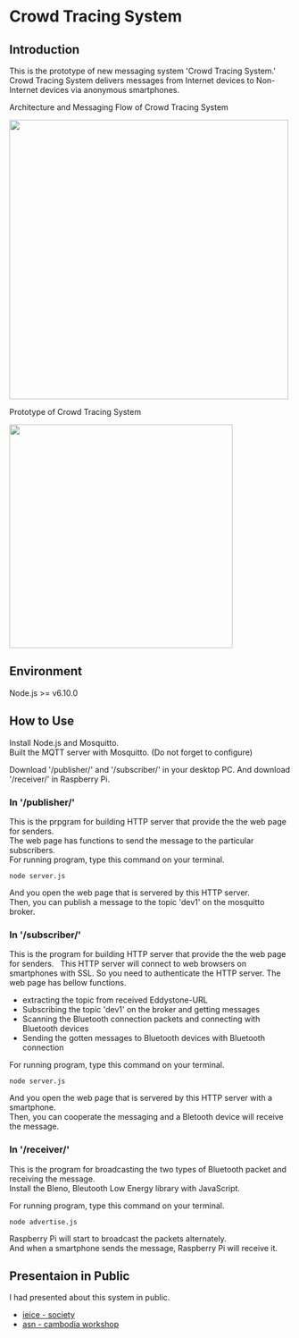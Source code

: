 # Crowd Tracing System


## Introduction

This is the prototype of new messaging system 'Crowd Tracing System.'  
Crowd Tracing System delivers messages from Internet devices to Non-Internet devices via anonymous smartphones.

<span>Architecture and Messaging Flow of Crowd Tracing System</span>

<img src="https://raw.githubusercontent.com/wiki/koduke/crowd_tracing/images/crowd_tracing.png" width="500px">

<span>Prototype of Crowd Tracing System</span>

<img src="https://raw.githubusercontent.com/wiki/koduke/crowd_tracing/images/prototype.png" width="400px">

## Environment

Node.js >= v6.10.0

## How to Use

Install Node.js and Mosquitto.  
Built the MQTT server with Mosquitto. (Do not forget to configure)  

Download '/publisher/' and '/subscriber/' in your desktop PC. And download '/receiver/' in Raspberry Pi.  

### In '/publisher/'

This is the prpgram for building HTTP server that provide the the web page for senders.  
The web page has functions to send the message to the particular subscribers.  
For running program, type this command on your terminal.

```
node server.js
```

And you open the web page that is servered by this HTTP server.  
Then, you can publish a message to the topic 'dev1' on the mosquitto broker.

### In '/subscriber/'

This is the program for building HTTP server that provide the the web page for senders.  
This HTTP server will connect to web browsers on smartphones with SSL. So you need to authenticate the HTTP server.
The web page has bellow functions. 
- extracting the topic from received Eddystone-URL
- Subscribing the topic 'dev1' on the broker and getting messages
- Scanning the Bluetooth connection packets and connecting with Bluetooth devices
- Sending the gotten messages to Bluetooth devices with Bluetooth connection

For running program, type this command on your terminal.

```
node server.js
```

And you open the web page that is servered by this HTTP server with a smartphone.    
Then, you can cooperate the messaging and a Bletooth device will receive the message.

### In '/receiver/'

This is the program for broadcasting the two types of Bluetooth packet and receiving the message.  
Install the Bleno, Bleutooth Low Energy library with JavaScript.

For running program, type this command on your terminal.

```
node advertise.js
```

Raspberry Pi will start to broadcast the packets alternately.  
And when a smartphone sends the message, Raspberry Pi will receive it.

## Presentaion in Public

I had presented about this system in public. 
- [ieice - society](http://www.ieice.org/ken/paper/201612069bQ8/)
- [asn - cambodia workshop](http://www.gakkai-web.net/gakkai/ieice/S_2016/Settings/ab/b_18_015.html)

